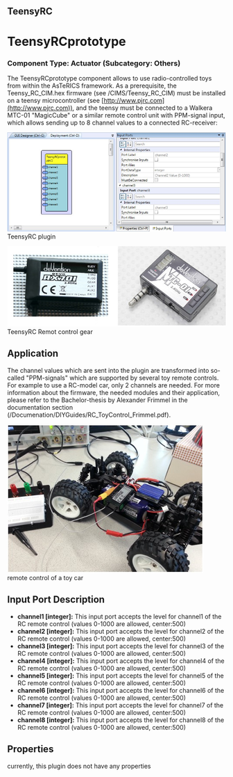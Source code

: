 ##

## TeensyRC

# TeensyRCprototype

### Component Type: Actuator (Subcategory: Others)

The TeensyRCprototype component allows to use radio-controlled toys from within the AsTeRICS framework. As a prerequisite, the Teensy_RC_CIM.hex firmware (see /CIMS/Teensy_RC_CIM) must be installed on a teensy microcontroller (see [http://www.pjrc.com](http://www.pjrc.com)), and the teensy must be connected to a Walkera MTC-01 "MagicCube" or a similar remote control unit with PPM-signal input, which allows sending up to 8 channel values to a connected RC-receiver:

![Screenshot: TeensyRC plugin](./img/TeensyRC.jpg "Screenshot: TeensyRC plugin")  
TeensyRC plugin

![Screenshot: TeensyRC remote control gear](./img/TeensyRCRemote.jpg "TeensyRC remote control gear")  
TeensyRC Remot control gear

## Application

The channel values which are sent into the plugin are transformed into so-called "PPM-signals" which are supported by several toy remote controls. For example to use a RC-model car, only 2 channels are needed. For more information about the firmware, the needed modules and their application, please refer to the Bachelor-thesis by Alexander Frimmel in the documentation section (/Documenation/DIYGuides/RC_ToyControl_Frimmel.pdf).

![remote control of a toy car](./img/TeensyRCApplication.jpg "remote control of a toy car")  
remote control of a toy car

## Input Port Description

- **channel1 \[integer\]:** This input port accepts the level for channel1 of the RC remote control (values 0-1000 are allowed, center:500)
- **channel2 \[integer\]:** This input port accepts the level for channel2 of the RC remote control (values 0-1000 are allowed, center:500)
- **channel3 \[integer\]:** This input port accepts the level for channel3 of the RC remote control (values 0-1000 are allowed, center:500)
- **channel4 \[integer\]:** This input port accepts the level for channel4 of the RC remote control (values 0-1000 are allowed, center:500)
- **channel5 \[integer\]:** This input port accepts the level for channel5 of the RC remote control (values 0-1000 are allowed, center:500)
- **channel6 \[integer\]:** This input port accepts the level for channel6 of the RC remote control (values 0-1000 are allowed, center:500)
- **channel7 \[integer\]:** This input port accepts the level for channel7 of the RC remote control (values 0-1000 are allowed, center:500)
- **channel8 \[integer\]:** This input port accepts the level for channel8 of the RC remote control (values 0-1000 are allowed, center:500)

## Properties

currently, this plugin does not have any properties
